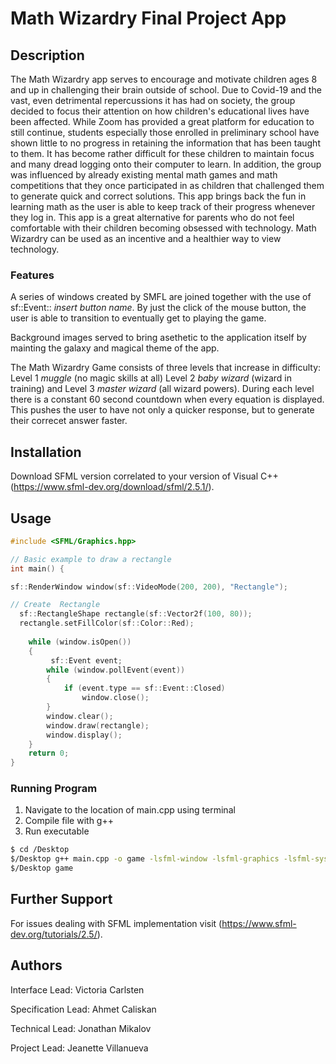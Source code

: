 
# Math Wizardry Final Project App

## Description 
The Math Wizardry app serves to encourage and motivate children ages 8 and up in challenging their brain outside of school. Due to Covid-19 and the vast, even detrimental  repercussions it has had on society, the group decided to focus their attention on how children's educational lives have been affected. While Zoom has provided a great platform for education to still continue, students especially those enrolled in preliminary school have shown little to no progress in retaining the information that has been taught to them. It has become rather difficult for these children to maintain focus and many dread logging onto their computer to learn. In addition, the group was influenced by already existing mental math games and math competitions that they once participated in as children that challenged them to generate quick and correct solutions. This app brings back the fun in learning math as the user is able to keep track of their progress whenever they log in. This app is a great alternative for parents who do not feel comfortable with their children becoming obsessed with technology. Math Wizardry  can be used as an incentive and a healthier way to view technology. 

### Features
A series of windows created by SMFL are joined together with the use of sf::Event:: *insert button name*. By just the click of the mouse button, the user is able to transition to eventually get to playing the game. 

Background images served to bring asethetic to the application itself by mainting the galaxy and magical theme of the app. 

The Math Wizardry Game consists of three levels that increase in difficulty: Level 1 *muggle* (no magic skills at all) Level 2 *baby wizard* (wizard in training) and Level 3 *master wizard* (all wizard powers). During each level there is a constant 60 second countdown when every equation is displayed. This pushes the user to have not only a quicker response, but to generate their correcet answer faster. 


## Installation

Download SFML version correlated to your version of Visual C++ (https://www.sfml-dev.org/download/sfml/2.5.1/).

## Usage

```c++
#include <SFML/Graphics.hpp>

// Basic example to draw a rectangle
int main() {

sf::RenderWindow window(sf::VideoMode(200, 200), "Rectangle");

// Create  Rectangle 
  sf::RectangleShape rectangle(sf::Vector2f(100, 80));
  rectangle.setFillColor(sf::Color::Red);
  
    while (window.isOpen())
    {
         sf::Event event;     
        while (window.pollEvent(event))
        { 
            if (event.type == sf::Event::Closed)
                window.close();
        }
        window.clear();
        window.draw(rectangle);
        window.display();
    }
    return 0;
}
```
 ### Running Program 
 1. Navigate to the location of main.cpp using terminal 
 2. Compile file with g++
 3. Run executable

 
```bash
$ cd /Desktop
$/Desktop g++ main.cpp -o game -lsfml-window -lsfml-graphics -lsfml-system
$/Desktop game
```

## Further Support 
For issues dealing with SFML implementation visit (https://www.sfml-dev.org/tutorials/2.5/).

## Authors
Interface Lead: Victoria Carlsten

Specification Lead: Ahmet Caliskan

Technical Lead: Jonathan Mikalov

Project Lead: Jeanette Villanueva
